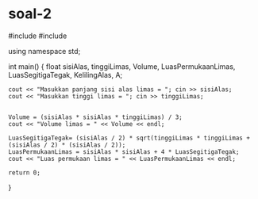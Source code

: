 # soal-2
#include <iostream>
#include <cmath>

using namespace std;

int main() {
    float sisiAlas, tinggiLimas, Volume, LuasPermukaanLimas, LuasSegitigaTegak, KelilingAlas, A;

    cout << "Masukkan panjang sisi alas limas = "; cin >> sisiAlas;
    cout << "Masukkan tinggi limas = "; cin >> tinggiLimas;


    Volume = (sisiAlas * sisiAlas * tinggiLimas) / 3;
    cout << "Volume limas = " << Volume << endl;

    LuasSegitigaTegak= (sisiAlas / 2) * sqrt(tinggiLimas * tinggiLimas + (sisiAlas / 2) * (sisiAlas / 2));
    LuasPermukaanLimas = sisiAlas * sisiAlas + 4 * LuasSegitigaTegak;
    cout << "Luas permukaan limas = " << LuasPermukaanLimas << endl;

    return 0;
}
